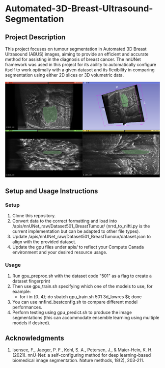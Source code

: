 # Automated-3D-Breast-Ultrasound-Segmentation

## Project Description

This project focuses on tumour segmentation in Automated 3D Breast Ultrasound (ABUS) images, aiming to provide an efficient and accurate method for assisting in the diagnosis of breast cancer. The nnUNet framework was used in this project for its ability to automatically configure itself to work optimally with a given dataset and its flexibility in comparing segmentation using either 2D slices or 3D volumetric data.

![Segmentation results.](results_image.png)

## Setup and Usage Instructions

### Setup
1. Clone this repository.
2. Convert data to the correct formatting and load into /apis/nnUNet_raw/Dataset501_BreastTumour/ (nrrd_to_nifti.py is the current implementation but can be adapted to other file types).
3. Update /apis/nnUNet_raw/Dataset501_BreastTumour/dataset.json to align with the provided dataset.
4. Update the gpu files under apis/ to reflect your Compute Canada environment and your desired resource usage.

### Usage
1. Run gpu_preproc.sh with the dataset code "501" as a flag to create a dataset fingerprint
2. Then use gpu_train.sh specifying which one of the models to use, for example:
   - for i in {0..4}; do sbatch gpu_train.sh 501 3d_lowres $i; done  
3. You can use nnfind_bestconfig.sh to compare different model performances.
4. Perform testing using gpu_predict.sh to produce the image segmentations (this can accommodate ensemble learning using multiple models if desired).


## Acknowledgments

1. Isensee, F., Jaeger, P. F., Kohl, S. A., Petersen, J., & Maier-Hein, K. H. (2021). nnU-Net: a self-configuring 
method for deep learning-based biomedical image segmentation. Nature methods, 18(2), 203-211.
